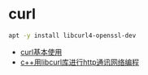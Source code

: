 # curl

```bash
apt -y install libcurl4-openssl-dev
```

* [curl基本使用](curl.use.md)
* [c++用libcurl库进行http通讯网络编程](c++.curl.http.md)
